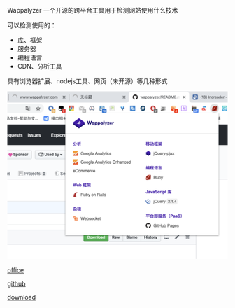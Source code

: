 Wappalyzer 一个开源的跨平台工具用于检测网站使用什么技术

<!-- feature -->

可以检测使用的：
- 库、框架
- 服务器
- 编程语言
- CDN、分析工具

具有浏览器扩展、nodejs工具、网页（未开源）等几种形式

<!-- gallery -->

![image-20200222225316294](assets/image-20200222225316294.png)

<!-- url -->

[office](https://www.wappalyzer.com/)

[github](https://github.com/AliasIO/wappalyzer)

[download](https://chrome.google.com/webstore/detail/wappalyzer/gppongmhjkpfnbhagpmjfkannfbllamg?utm_source=chrome-ntp-icon)